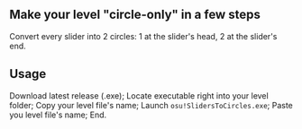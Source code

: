 ## Make your level "circle-only" in a few steps 

Convert every slider into 2 circles: 1 at the slider's head, 2 at the slider's end.

## Usage

Download latest release (.exe);
Locate executable right into your level folder;
Copy your level file's name;
Launch `osu!SlidersToCircles.exe`;
Paste you level file's name;
End.
